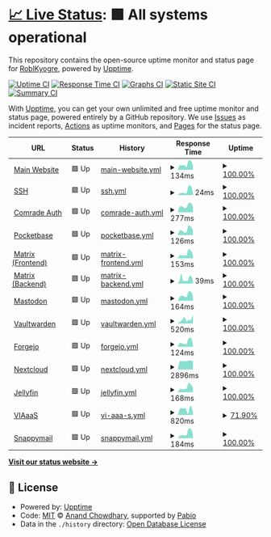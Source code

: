 # [📈 Live Status](https://status.craftingcomrades.net): <!--live status--> **🟩 All systems operational**

This repository contains the open-source uptime monitor and status page for [RoblKyogre](https://roblkyogre.craftingcomrades.net), powered by [Upptime](https://github.com/upptime/upptime).

[![Uptime CI](https://github.com/RoblKyogre/uptime/workflows/Uptime%20CI/badge.svg)](https://github.com/RoblKyogre/uptime/actions?query=workflow%3A%22Uptime+CI%22)
[![Response Time CI](https://github.com/RoblKyogre/uptime/workflows/Response%20Time%20CI/badge.svg)](https://github.com/RoblKyogre/uptime/actions?query=workflow%3A%22Response+Time+CI%22)
[![Graphs CI](https://github.com/RoblKyogre/uptime/workflows/Graphs%20CI/badge.svg)](https://github.com/RoblKyogre/uptime/actions?query=workflow%3A%22Graphs+CI%22)
[![Static Site CI](https://github.com/RoblKyogre/uptime/workflows/Static%20Site%20CI/badge.svg)](https://github.com/RoblKyogre/uptime/actions?query=workflow%3A%22Static+Site+CI%22)
[![Summary CI](https://github.com/RoblKyogre/uptime/workflows/Summary%20CI/badge.svg)](https://github.com/RoblKyogre/uptime/actions?query=workflow%3A%22Summary+CI%22)

With [Upptime](https://upptime.js.org), you can get your own unlimited and free uptime monitor and status page, powered entirely by a GitHub repository. We use [Issues](https://github.com/RoblKyogre/uptime/issues) as incident reports, [Actions](https://github.com/RoblKyogre/uptime/actions) as uptime monitors, and [Pages](https://status.craftingcomrades.net) for the status page.

<!--start: status pages-->
<!-- This summary is generated by Upptime (https://github.com/upptime/upptime) -->
<!-- Do not edit this manually, your changes will be overwritten -->
<!-- prettier-ignore -->
| URL | Status | History | Response Time | Uptime |
| --- | ------ | ------- | ------------- | ------ |
| <img alt="" src="https://icons.duckduckgo.com/ip3/craftingcomrades.net.ico" height="13"> [Main Website](https://craftingcomrades.net/) | 🟩 Up | [main-website.yml](https://github.com/RoblKyogre/uptime/commits/HEAD/history/main-website.yml) | <details><summary><img alt="Response time graph" src="./graphs/main-website/response-time-week.png" height="20"> 134ms</summary><br><a href="https://status.craftingcomrades.net/history/main-website"><img alt="Response time 191" src="https://img.shields.io/endpoint?url=https%3A%2F%2Fraw.githubusercontent.com%2FRoblKyogre%2Fuptime%2FHEAD%2Fapi%2Fmain-website%2Fresponse-time.json"></a><br><a href="https://status.craftingcomrades.net/history/main-website"><img alt="24-hour response time 109" src="https://img.shields.io/endpoint?url=https%3A%2F%2Fraw.githubusercontent.com%2FRoblKyogre%2Fuptime%2FHEAD%2Fapi%2Fmain-website%2Fresponse-time-day.json"></a><br><a href="https://status.craftingcomrades.net/history/main-website"><img alt="7-day response time 134" src="https://img.shields.io/endpoint?url=https%3A%2F%2Fraw.githubusercontent.com%2FRoblKyogre%2Fuptime%2FHEAD%2Fapi%2Fmain-website%2Fresponse-time-week.json"></a><br><a href="https://status.craftingcomrades.net/history/main-website"><img alt="30-day response time 191" src="https://img.shields.io/endpoint?url=https%3A%2F%2Fraw.githubusercontent.com%2FRoblKyogre%2Fuptime%2FHEAD%2Fapi%2Fmain-website%2Fresponse-time-month.json"></a><br><a href="https://status.craftingcomrades.net/history/main-website"><img alt="1-year response time 191" src="https://img.shields.io/endpoint?url=https%3A%2F%2Fraw.githubusercontent.com%2FRoblKyogre%2Fuptime%2FHEAD%2Fapi%2Fmain-website%2Fresponse-time-year.json"></a></details> | <details><summary><a href="https://status.craftingcomrades.net/history/main-website">100.00%</a></summary><a href="https://status.craftingcomrades.net/history/main-website"><img alt="All-time uptime 95.12%" src="https://img.shields.io/endpoint?url=https%3A%2F%2Fraw.githubusercontent.com%2FRoblKyogre%2Fuptime%2FHEAD%2Fapi%2Fmain-website%2Fuptime.json"></a><br><a href="https://status.craftingcomrades.net/history/main-website"><img alt="24-hour uptime 100.00%" src="https://img.shields.io/endpoint?url=https%3A%2F%2Fraw.githubusercontent.com%2FRoblKyogre%2Fuptime%2FHEAD%2Fapi%2Fmain-website%2Fuptime-day.json"></a><br><a href="https://status.craftingcomrades.net/history/main-website"><img alt="7-day uptime 100.00%" src="https://img.shields.io/endpoint?url=https%3A%2F%2Fraw.githubusercontent.com%2FRoblKyogre%2Fuptime%2FHEAD%2Fapi%2Fmain-website%2Fuptime-week.json"></a><br><a href="https://status.craftingcomrades.net/history/main-website"><img alt="30-day uptime 95.12%" src="https://img.shields.io/endpoint?url=https%3A%2F%2Fraw.githubusercontent.com%2FRoblKyogre%2Fuptime%2FHEAD%2Fapi%2Fmain-website%2Fuptime-month.json"></a><br><a href="https://status.craftingcomrades.net/history/main-website"><img alt="1-year uptime 95.12%" src="https://img.shields.io/endpoint?url=https%3A%2F%2Fraw.githubusercontent.com%2FRoblKyogre%2Fuptime%2FHEAD%2Fapi%2Fmain-website%2Fuptime-year.json"></a></details>
| <img alt="" src="https://icons.duckduckgo.com/ip3/null.ico" height="13"> [SSH](craftingcomrades.net) | 🟩 Up | [ssh.yml](https://github.com/RoblKyogre/uptime/commits/HEAD/history/ssh.yml) | <details><summary><img alt="Response time graph" src="./graphs/ssh/response-time-week.png" height="20"> 24ms</summary><br><a href="https://status.craftingcomrades.net/history/ssh"><img alt="Response time 41" src="https://img.shields.io/endpoint?url=https%3A%2F%2Fraw.githubusercontent.com%2FRoblKyogre%2Fuptime%2FHEAD%2Fapi%2Fssh%2Fresponse-time.json"></a><br><a href="https://status.craftingcomrades.net/history/ssh"><img alt="24-hour response time 11" src="https://img.shields.io/endpoint?url=https%3A%2F%2Fraw.githubusercontent.com%2FRoblKyogre%2Fuptime%2FHEAD%2Fapi%2Fssh%2Fresponse-time-day.json"></a><br><a href="https://status.craftingcomrades.net/history/ssh"><img alt="7-day response time 24" src="https://img.shields.io/endpoint?url=https%3A%2F%2Fraw.githubusercontent.com%2FRoblKyogre%2Fuptime%2FHEAD%2Fapi%2Fssh%2Fresponse-time-week.json"></a><br><a href="https://status.craftingcomrades.net/history/ssh"><img alt="30-day response time 41" src="https://img.shields.io/endpoint?url=https%3A%2F%2Fraw.githubusercontent.com%2FRoblKyogre%2Fuptime%2FHEAD%2Fapi%2Fssh%2Fresponse-time-month.json"></a><br><a href="https://status.craftingcomrades.net/history/ssh"><img alt="1-year response time 41" src="https://img.shields.io/endpoint?url=https%3A%2F%2Fraw.githubusercontent.com%2FRoblKyogre%2Fuptime%2FHEAD%2Fapi%2Fssh%2Fresponse-time-year.json"></a></details> | <details><summary><a href="https://status.craftingcomrades.net/history/ssh">100.00%</a></summary><a href="https://status.craftingcomrades.net/history/ssh"><img alt="All-time uptime 95.12%" src="https://img.shields.io/endpoint?url=https%3A%2F%2Fraw.githubusercontent.com%2FRoblKyogre%2Fuptime%2FHEAD%2Fapi%2Fssh%2Fuptime.json"></a><br><a href="https://status.craftingcomrades.net/history/ssh"><img alt="24-hour uptime 100.00%" src="https://img.shields.io/endpoint?url=https%3A%2F%2Fraw.githubusercontent.com%2FRoblKyogre%2Fuptime%2FHEAD%2Fapi%2Fssh%2Fuptime-day.json"></a><br><a href="https://status.craftingcomrades.net/history/ssh"><img alt="7-day uptime 100.00%" src="https://img.shields.io/endpoint?url=https%3A%2F%2Fraw.githubusercontent.com%2FRoblKyogre%2Fuptime%2FHEAD%2Fapi%2Fssh%2Fuptime-week.json"></a><br><a href="https://status.craftingcomrades.net/history/ssh"><img alt="30-day uptime 95.12%" src="https://img.shields.io/endpoint?url=https%3A%2F%2Fraw.githubusercontent.com%2FRoblKyogre%2Fuptime%2FHEAD%2Fapi%2Fssh%2Fuptime-month.json"></a><br><a href="https://status.craftingcomrades.net/history/ssh"><img alt="1-year uptime 95.12%" src="https://img.shields.io/endpoint?url=https%3A%2F%2Fraw.githubusercontent.com%2FRoblKyogre%2Fuptime%2FHEAD%2Fapi%2Fssh%2Fuptime-year.json"></a></details>
| <img alt="" src="https://icons.duckduckgo.com/ip3/auth.craftingcomrades.net.ico" height="13"> [Comrade Auth](https://auth.craftingcomrades.net) | 🟩 Up | [comrade-auth.yml](https://github.com/RoblKyogre/uptime/commits/HEAD/history/comrade-auth.yml) | <details><summary><img alt="Response time graph" src="./graphs/comrade-auth/response-time-week.png" height="20"> 277ms</summary><br><a href="https://status.craftingcomrades.net/history/comrade-auth"><img alt="Response time 601" src="https://img.shields.io/endpoint?url=https%3A%2F%2Fraw.githubusercontent.com%2FRoblKyogre%2Fuptime%2FHEAD%2Fapi%2Fcomrade-auth%2Fresponse-time.json"></a><br><a href="https://status.craftingcomrades.net/history/comrade-auth"><img alt="24-hour response time 268" src="https://img.shields.io/endpoint?url=https%3A%2F%2Fraw.githubusercontent.com%2FRoblKyogre%2Fuptime%2FHEAD%2Fapi%2Fcomrade-auth%2Fresponse-time-day.json"></a><br><a href="https://status.craftingcomrades.net/history/comrade-auth"><img alt="7-day response time 277" src="https://img.shields.io/endpoint?url=https%3A%2F%2Fraw.githubusercontent.com%2FRoblKyogre%2Fuptime%2FHEAD%2Fapi%2Fcomrade-auth%2Fresponse-time-week.json"></a><br><a href="https://status.craftingcomrades.net/history/comrade-auth"><img alt="30-day response time 601" src="https://img.shields.io/endpoint?url=https%3A%2F%2Fraw.githubusercontent.com%2FRoblKyogre%2Fuptime%2FHEAD%2Fapi%2Fcomrade-auth%2Fresponse-time-month.json"></a><br><a href="https://status.craftingcomrades.net/history/comrade-auth"><img alt="1-year response time 601" src="https://img.shields.io/endpoint?url=https%3A%2F%2Fraw.githubusercontent.com%2FRoblKyogre%2Fuptime%2FHEAD%2Fapi%2Fcomrade-auth%2Fresponse-time-year.json"></a></details> | <details><summary><a href="https://status.craftingcomrades.net/history/comrade-auth">100.00%</a></summary><a href="https://status.craftingcomrades.net/history/comrade-auth"><img alt="All-time uptime 95.12%" src="https://img.shields.io/endpoint?url=https%3A%2F%2Fraw.githubusercontent.com%2FRoblKyogre%2Fuptime%2FHEAD%2Fapi%2Fcomrade-auth%2Fuptime.json"></a><br><a href="https://status.craftingcomrades.net/history/comrade-auth"><img alt="24-hour uptime 100.00%" src="https://img.shields.io/endpoint?url=https%3A%2F%2Fraw.githubusercontent.com%2FRoblKyogre%2Fuptime%2FHEAD%2Fapi%2Fcomrade-auth%2Fuptime-day.json"></a><br><a href="https://status.craftingcomrades.net/history/comrade-auth"><img alt="7-day uptime 100.00%" src="https://img.shields.io/endpoint?url=https%3A%2F%2Fraw.githubusercontent.com%2FRoblKyogre%2Fuptime%2FHEAD%2Fapi%2Fcomrade-auth%2Fuptime-week.json"></a><br><a href="https://status.craftingcomrades.net/history/comrade-auth"><img alt="30-day uptime 95.12%" src="https://img.shields.io/endpoint?url=https%3A%2F%2Fraw.githubusercontent.com%2FRoblKyogre%2Fuptime%2FHEAD%2Fapi%2Fcomrade-auth%2Fuptime-month.json"></a><br><a href="https://status.craftingcomrades.net/history/comrade-auth"><img alt="1-year uptime 95.12%" src="https://img.shields.io/endpoint?url=https%3A%2F%2Fraw.githubusercontent.com%2FRoblKyogre%2Fuptime%2FHEAD%2Fapi%2Fcomrade-auth%2Fuptime-year.json"></a></details>
| <img alt="" src="https://icons.duckduckgo.com/ip3/db.craftingcomrades.net.ico" height="13"> [Pocketbase](https://db.craftingcomrades.net/api/health) | 🟩 Up | [pocketbase.yml](https://github.com/RoblKyogre/uptime/commits/HEAD/history/pocketbase.yml) | <details><summary><img alt="Response time graph" src="./graphs/pocketbase/response-time-week.png" height="20"> 126ms</summary><br><a href="https://status.craftingcomrades.net/history/pocketbase"><img alt="Response time 172" src="https://img.shields.io/endpoint?url=https%3A%2F%2Fraw.githubusercontent.com%2FRoblKyogre%2Fuptime%2FHEAD%2Fapi%2Fpocketbase%2Fresponse-time.json"></a><br><a href="https://status.craftingcomrades.net/history/pocketbase"><img alt="24-hour response time 110" src="https://img.shields.io/endpoint?url=https%3A%2F%2Fraw.githubusercontent.com%2FRoblKyogre%2Fuptime%2FHEAD%2Fapi%2Fpocketbase%2Fresponse-time-day.json"></a><br><a href="https://status.craftingcomrades.net/history/pocketbase"><img alt="7-day response time 126" src="https://img.shields.io/endpoint?url=https%3A%2F%2Fraw.githubusercontent.com%2FRoblKyogre%2Fuptime%2FHEAD%2Fapi%2Fpocketbase%2Fresponse-time-week.json"></a><br><a href="https://status.craftingcomrades.net/history/pocketbase"><img alt="30-day response time 172" src="https://img.shields.io/endpoint?url=https%3A%2F%2Fraw.githubusercontent.com%2FRoblKyogre%2Fuptime%2FHEAD%2Fapi%2Fpocketbase%2Fresponse-time-month.json"></a><br><a href="https://status.craftingcomrades.net/history/pocketbase"><img alt="1-year response time 172" src="https://img.shields.io/endpoint?url=https%3A%2F%2Fraw.githubusercontent.com%2FRoblKyogre%2Fuptime%2FHEAD%2Fapi%2Fpocketbase%2Fresponse-time-year.json"></a></details> | <details><summary><a href="https://status.craftingcomrades.net/history/pocketbase">100.00%</a></summary><a href="https://status.craftingcomrades.net/history/pocketbase"><img alt="All-time uptime 95.13%" src="https://img.shields.io/endpoint?url=https%3A%2F%2Fraw.githubusercontent.com%2FRoblKyogre%2Fuptime%2FHEAD%2Fapi%2Fpocketbase%2Fuptime.json"></a><br><a href="https://status.craftingcomrades.net/history/pocketbase"><img alt="24-hour uptime 100.00%" src="https://img.shields.io/endpoint?url=https%3A%2F%2Fraw.githubusercontent.com%2FRoblKyogre%2Fuptime%2FHEAD%2Fapi%2Fpocketbase%2Fuptime-day.json"></a><br><a href="https://status.craftingcomrades.net/history/pocketbase"><img alt="7-day uptime 100.00%" src="https://img.shields.io/endpoint?url=https%3A%2F%2Fraw.githubusercontent.com%2FRoblKyogre%2Fuptime%2FHEAD%2Fapi%2Fpocketbase%2Fuptime-week.json"></a><br><a href="https://status.craftingcomrades.net/history/pocketbase"><img alt="30-day uptime 95.13%" src="https://img.shields.io/endpoint?url=https%3A%2F%2Fraw.githubusercontent.com%2FRoblKyogre%2Fuptime%2FHEAD%2Fapi%2Fpocketbase%2Fuptime-month.json"></a><br><a href="https://status.craftingcomrades.net/history/pocketbase"><img alt="1-year uptime 95.13%" src="https://img.shields.io/endpoint?url=https%3A%2F%2Fraw.githubusercontent.com%2FRoblKyogre%2Fuptime%2FHEAD%2Fapi%2Fpocketbase%2Fuptime-year.json"></a></details>
| <img alt="" src="https://icons.duckduckgo.com/ip3/matrix.craftingcomrades.net.ico" height="13"> [Matrix (Frontend)](https://matrix.craftingcomrades.net/) | 🟩 Up | [matrix-frontend.yml](https://github.com/RoblKyogre/uptime/commits/HEAD/history/matrix-frontend.yml) | <details><summary><img alt="Response time graph" src="./graphs/matrix-frontend/response-time-week.png" height="20"> 153ms</summary><br><a href="https://status.craftingcomrades.net/history/matrix-frontend"><img alt="Response time 436" src="https://img.shields.io/endpoint?url=https%3A%2F%2Fraw.githubusercontent.com%2FRoblKyogre%2Fuptime%2FHEAD%2Fapi%2Fmatrix-frontend%2Fresponse-time.json"></a><br><a href="https://status.craftingcomrades.net/history/matrix-frontend"><img alt="24-hour response time 101" src="https://img.shields.io/endpoint?url=https%3A%2F%2Fraw.githubusercontent.com%2FRoblKyogre%2Fuptime%2FHEAD%2Fapi%2Fmatrix-frontend%2Fresponse-time-day.json"></a><br><a href="https://status.craftingcomrades.net/history/matrix-frontend"><img alt="7-day response time 153" src="https://img.shields.io/endpoint?url=https%3A%2F%2Fraw.githubusercontent.com%2FRoblKyogre%2Fuptime%2FHEAD%2Fapi%2Fmatrix-frontend%2Fresponse-time-week.json"></a><br><a href="https://status.craftingcomrades.net/history/matrix-frontend"><img alt="30-day response time 436" src="https://img.shields.io/endpoint?url=https%3A%2F%2Fraw.githubusercontent.com%2FRoblKyogre%2Fuptime%2FHEAD%2Fapi%2Fmatrix-frontend%2Fresponse-time-month.json"></a><br><a href="https://status.craftingcomrades.net/history/matrix-frontend"><img alt="1-year response time 436" src="https://img.shields.io/endpoint?url=https%3A%2F%2Fraw.githubusercontent.com%2FRoblKyogre%2Fuptime%2FHEAD%2Fapi%2Fmatrix-frontend%2Fresponse-time-year.json"></a></details> | <details><summary><a href="https://status.craftingcomrades.net/history/matrix-frontend">100.00%</a></summary><a href="https://status.craftingcomrades.net/history/matrix-frontend"><img alt="All-time uptime 95.00%" src="https://img.shields.io/endpoint?url=https%3A%2F%2Fraw.githubusercontent.com%2FRoblKyogre%2Fuptime%2FHEAD%2Fapi%2Fmatrix-frontend%2Fuptime.json"></a><br><a href="https://status.craftingcomrades.net/history/matrix-frontend"><img alt="24-hour uptime 100.00%" src="https://img.shields.io/endpoint?url=https%3A%2F%2Fraw.githubusercontent.com%2FRoblKyogre%2Fuptime%2FHEAD%2Fapi%2Fmatrix-frontend%2Fuptime-day.json"></a><br><a href="https://status.craftingcomrades.net/history/matrix-frontend"><img alt="7-day uptime 100.00%" src="https://img.shields.io/endpoint?url=https%3A%2F%2Fraw.githubusercontent.com%2FRoblKyogre%2Fuptime%2FHEAD%2Fapi%2Fmatrix-frontend%2Fuptime-week.json"></a><br><a href="https://status.craftingcomrades.net/history/matrix-frontend"><img alt="30-day uptime 95.00%" src="https://img.shields.io/endpoint?url=https%3A%2F%2Fraw.githubusercontent.com%2FRoblKyogre%2Fuptime%2FHEAD%2Fapi%2Fmatrix-frontend%2Fuptime-month.json"></a><br><a href="https://status.craftingcomrades.net/history/matrix-frontend"><img alt="1-year uptime 95.00%" src="https://img.shields.io/endpoint?url=https%3A%2F%2Fraw.githubusercontent.com%2FRoblKyogre%2Fuptime%2FHEAD%2Fapi%2Fmatrix-frontend%2Fuptime-year.json"></a></details>
| <img alt="" src="https://icons.duckduckgo.com/ip3/matrix.craftingcomrades.net.ico" height="13"> [Matrix (Backend)](https://matrix.craftingcomrades.net/_matrix/client/versions) | 🟩 Up | [matrix-backend.yml](https://github.com/RoblKyogre/uptime/commits/HEAD/history/matrix-backend.yml) | <details><summary><img alt="Response time graph" src="./graphs/matrix-backend/response-time-week.png" height="20"> 39ms</summary><br><a href="https://status.craftingcomrades.net/history/matrix-backend"><img alt="Response time 171" src="https://img.shields.io/endpoint?url=https%3A%2F%2Fraw.githubusercontent.com%2FRoblKyogre%2Fuptime%2FHEAD%2Fapi%2Fmatrix-backend%2Fresponse-time.json"></a><br><a href="https://status.craftingcomrades.net/history/matrix-backend"><img alt="24-hour response time 21" src="https://img.shields.io/endpoint?url=https%3A%2F%2Fraw.githubusercontent.com%2FRoblKyogre%2Fuptime%2FHEAD%2Fapi%2Fmatrix-backend%2Fresponse-time-day.json"></a><br><a href="https://status.craftingcomrades.net/history/matrix-backend"><img alt="7-day response time 39" src="https://img.shields.io/endpoint?url=https%3A%2F%2Fraw.githubusercontent.com%2FRoblKyogre%2Fuptime%2FHEAD%2Fapi%2Fmatrix-backend%2Fresponse-time-week.json"></a><br><a href="https://status.craftingcomrades.net/history/matrix-backend"><img alt="30-day response time 171" src="https://img.shields.io/endpoint?url=https%3A%2F%2Fraw.githubusercontent.com%2FRoblKyogre%2Fuptime%2FHEAD%2Fapi%2Fmatrix-backend%2Fresponse-time-month.json"></a><br><a href="https://status.craftingcomrades.net/history/matrix-backend"><img alt="1-year response time 171" src="https://img.shields.io/endpoint?url=https%3A%2F%2Fraw.githubusercontent.com%2FRoblKyogre%2Fuptime%2FHEAD%2Fapi%2Fmatrix-backend%2Fresponse-time-year.json"></a></details> | <details><summary><a href="https://status.craftingcomrades.net/history/matrix-backend">100.00%</a></summary><a href="https://status.craftingcomrades.net/history/matrix-backend"><img alt="All-time uptime 95.00%" src="https://img.shields.io/endpoint?url=https%3A%2F%2Fraw.githubusercontent.com%2FRoblKyogre%2Fuptime%2FHEAD%2Fapi%2Fmatrix-backend%2Fuptime.json"></a><br><a href="https://status.craftingcomrades.net/history/matrix-backend"><img alt="24-hour uptime 100.00%" src="https://img.shields.io/endpoint?url=https%3A%2F%2Fraw.githubusercontent.com%2FRoblKyogre%2Fuptime%2FHEAD%2Fapi%2Fmatrix-backend%2Fuptime-day.json"></a><br><a href="https://status.craftingcomrades.net/history/matrix-backend"><img alt="7-day uptime 100.00%" src="https://img.shields.io/endpoint?url=https%3A%2F%2Fraw.githubusercontent.com%2FRoblKyogre%2Fuptime%2FHEAD%2Fapi%2Fmatrix-backend%2Fuptime-week.json"></a><br><a href="https://status.craftingcomrades.net/history/matrix-backend"><img alt="30-day uptime 95.00%" src="https://img.shields.io/endpoint?url=https%3A%2F%2Fraw.githubusercontent.com%2FRoblKyogre%2Fuptime%2FHEAD%2Fapi%2Fmatrix-backend%2Fuptime-month.json"></a><br><a href="https://status.craftingcomrades.net/history/matrix-backend"><img alt="1-year uptime 95.00%" src="https://img.shields.io/endpoint?url=https%3A%2F%2Fraw.githubusercontent.com%2FRoblKyogre%2Fuptime%2FHEAD%2Fapi%2Fmatrix-backend%2Fuptime-year.json"></a></details>
| <img alt="" src="https://icons.duckduckgo.com/ip3/mastodon.craftingcomrades.net.ico" height="13"> [Mastodon](https://mastodon.craftingcomrades.net/) | 🟩 Up | [mastodon.yml](https://github.com/RoblKyogre/uptime/commits/HEAD/history/mastodon.yml) | <details><summary><img alt="Response time graph" src="./graphs/mastodon/response-time-week.png" height="20"> 164ms</summary><br><a href="https://status.craftingcomrades.net/history/mastodon"><img alt="Response time 465" src="https://img.shields.io/endpoint?url=https%3A%2F%2Fraw.githubusercontent.com%2FRoblKyogre%2Fuptime%2FHEAD%2Fapi%2Fmastodon%2Fresponse-time.json"></a><br><a href="https://status.craftingcomrades.net/history/mastodon"><img alt="24-hour response time 117" src="https://img.shields.io/endpoint?url=https%3A%2F%2Fraw.githubusercontent.com%2FRoblKyogre%2Fuptime%2FHEAD%2Fapi%2Fmastodon%2Fresponse-time-day.json"></a><br><a href="https://status.craftingcomrades.net/history/mastodon"><img alt="7-day response time 164" src="https://img.shields.io/endpoint?url=https%3A%2F%2Fraw.githubusercontent.com%2FRoblKyogre%2Fuptime%2FHEAD%2Fapi%2Fmastodon%2Fresponse-time-week.json"></a><br><a href="https://status.craftingcomrades.net/history/mastodon"><img alt="30-day response time 465" src="https://img.shields.io/endpoint?url=https%3A%2F%2Fraw.githubusercontent.com%2FRoblKyogre%2Fuptime%2FHEAD%2Fapi%2Fmastodon%2Fresponse-time-month.json"></a><br><a href="https://status.craftingcomrades.net/history/mastodon"><img alt="1-year response time 465" src="https://img.shields.io/endpoint?url=https%3A%2F%2Fraw.githubusercontent.com%2FRoblKyogre%2Fuptime%2FHEAD%2Fapi%2Fmastodon%2Fresponse-time-year.json"></a></details> | <details><summary><a href="https://status.craftingcomrades.net/history/mastodon">100.00%</a></summary><a href="https://status.craftingcomrades.net/history/mastodon"><img alt="All-time uptime 95.13%" src="https://img.shields.io/endpoint?url=https%3A%2F%2Fraw.githubusercontent.com%2FRoblKyogre%2Fuptime%2FHEAD%2Fapi%2Fmastodon%2Fuptime.json"></a><br><a href="https://status.craftingcomrades.net/history/mastodon"><img alt="24-hour uptime 100.00%" src="https://img.shields.io/endpoint?url=https%3A%2F%2Fraw.githubusercontent.com%2FRoblKyogre%2Fuptime%2FHEAD%2Fapi%2Fmastodon%2Fuptime-day.json"></a><br><a href="https://status.craftingcomrades.net/history/mastodon"><img alt="7-day uptime 100.00%" src="https://img.shields.io/endpoint?url=https%3A%2F%2Fraw.githubusercontent.com%2FRoblKyogre%2Fuptime%2FHEAD%2Fapi%2Fmastodon%2Fuptime-week.json"></a><br><a href="https://status.craftingcomrades.net/history/mastodon"><img alt="30-day uptime 95.13%" src="https://img.shields.io/endpoint?url=https%3A%2F%2Fraw.githubusercontent.com%2FRoblKyogre%2Fuptime%2FHEAD%2Fapi%2Fmastodon%2Fuptime-month.json"></a><br><a href="https://status.craftingcomrades.net/history/mastodon"><img alt="1-year uptime 95.13%" src="https://img.shields.io/endpoint?url=https%3A%2F%2Fraw.githubusercontent.com%2FRoblKyogre%2Fuptime%2FHEAD%2Fapi%2Fmastodon%2Fuptime-year.json"></a></details>
| <img alt="" src="https://icons.duckduckgo.com/ip3/vault.craftingcomrades.net.ico" height="13"> [Vaultwarden](https://vault.craftingcomrades.net/) | 🟩 Up | [vaultwarden.yml](https://github.com/RoblKyogre/uptime/commits/HEAD/history/vaultwarden.yml) | <details><summary><img alt="Response time graph" src="./graphs/vaultwarden/response-time-week.png" height="20"> 520ms</summary><br><a href="https://status.craftingcomrades.net/history/vaultwarden"><img alt="Response time 472" src="https://img.shields.io/endpoint?url=https%3A%2F%2Fraw.githubusercontent.com%2FRoblKyogre%2Fuptime%2FHEAD%2Fapi%2Fvaultwarden%2Fresponse-time.json"></a><br><a href="https://status.craftingcomrades.net/history/vaultwarden"><img alt="24-hour response time 458" src="https://img.shields.io/endpoint?url=https%3A%2F%2Fraw.githubusercontent.com%2FRoblKyogre%2Fuptime%2FHEAD%2Fapi%2Fvaultwarden%2Fresponse-time-day.json"></a><br><a href="https://status.craftingcomrades.net/history/vaultwarden"><img alt="7-day response time 520" src="https://img.shields.io/endpoint?url=https%3A%2F%2Fraw.githubusercontent.com%2FRoblKyogre%2Fuptime%2FHEAD%2Fapi%2Fvaultwarden%2Fresponse-time-week.json"></a><br><a href="https://status.craftingcomrades.net/history/vaultwarden"><img alt="30-day response time 472" src="https://img.shields.io/endpoint?url=https%3A%2F%2Fraw.githubusercontent.com%2FRoblKyogre%2Fuptime%2FHEAD%2Fapi%2Fvaultwarden%2Fresponse-time-month.json"></a><br><a href="https://status.craftingcomrades.net/history/vaultwarden"><img alt="1-year response time 472" src="https://img.shields.io/endpoint?url=https%3A%2F%2Fraw.githubusercontent.com%2FRoblKyogre%2Fuptime%2FHEAD%2Fapi%2Fvaultwarden%2Fresponse-time-year.json"></a></details> | <details><summary><a href="https://status.craftingcomrades.net/history/vaultwarden">100.00%</a></summary><a href="https://status.craftingcomrades.net/history/vaultwarden"><img alt="All-time uptime 100.00%" src="https://img.shields.io/endpoint?url=https%3A%2F%2Fraw.githubusercontent.com%2FRoblKyogre%2Fuptime%2FHEAD%2Fapi%2Fvaultwarden%2Fuptime.json"></a><br><a href="https://status.craftingcomrades.net/history/vaultwarden"><img alt="24-hour uptime 100.00%" src="https://img.shields.io/endpoint?url=https%3A%2F%2Fraw.githubusercontent.com%2FRoblKyogre%2Fuptime%2FHEAD%2Fapi%2Fvaultwarden%2Fuptime-day.json"></a><br><a href="https://status.craftingcomrades.net/history/vaultwarden"><img alt="7-day uptime 100.00%" src="https://img.shields.io/endpoint?url=https%3A%2F%2Fraw.githubusercontent.com%2FRoblKyogre%2Fuptime%2FHEAD%2Fapi%2Fvaultwarden%2Fuptime-week.json"></a><br><a href="https://status.craftingcomrades.net/history/vaultwarden"><img alt="30-day uptime 100.00%" src="https://img.shields.io/endpoint?url=https%3A%2F%2Fraw.githubusercontent.com%2FRoblKyogre%2Fuptime%2FHEAD%2Fapi%2Fvaultwarden%2Fuptime-month.json"></a><br><a href="https://status.craftingcomrades.net/history/vaultwarden"><img alt="1-year uptime 100.00%" src="https://img.shields.io/endpoint?url=https%3A%2F%2Fraw.githubusercontent.com%2FRoblKyogre%2Fuptime%2FHEAD%2Fapi%2Fvaultwarden%2Fuptime-year.json"></a></details>
| <img alt="" src="https://icons.duckduckgo.com/ip3/git.craftingcomrades.net.ico" height="13"> [Forgejo](https://git.craftingcomrades.net/) | 🟩 Up | [forgejo.yml](https://github.com/RoblKyogre/uptime/commits/HEAD/history/forgejo.yml) | <details><summary><img alt="Response time graph" src="./graphs/forgejo/response-time-week.png" height="20"> 124ms</summary><br><a href="https://status.craftingcomrades.net/history/forgejo"><img alt="Response time 171" src="https://img.shields.io/endpoint?url=https%3A%2F%2Fraw.githubusercontent.com%2FRoblKyogre%2Fuptime%2FHEAD%2Fapi%2Fforgejo%2Fresponse-time.json"></a><br><a href="https://status.craftingcomrades.net/history/forgejo"><img alt="24-hour response time 65" src="https://img.shields.io/endpoint?url=https%3A%2F%2Fraw.githubusercontent.com%2FRoblKyogre%2Fuptime%2FHEAD%2Fapi%2Fforgejo%2Fresponse-time-day.json"></a><br><a href="https://status.craftingcomrades.net/history/forgejo"><img alt="7-day response time 124" src="https://img.shields.io/endpoint?url=https%3A%2F%2Fraw.githubusercontent.com%2FRoblKyogre%2Fuptime%2FHEAD%2Fapi%2Fforgejo%2Fresponse-time-week.json"></a><br><a href="https://status.craftingcomrades.net/history/forgejo"><img alt="30-day response time 171" src="https://img.shields.io/endpoint?url=https%3A%2F%2Fraw.githubusercontent.com%2FRoblKyogre%2Fuptime%2FHEAD%2Fapi%2Fforgejo%2Fresponse-time-month.json"></a><br><a href="https://status.craftingcomrades.net/history/forgejo"><img alt="1-year response time 171" src="https://img.shields.io/endpoint?url=https%3A%2F%2Fraw.githubusercontent.com%2FRoblKyogre%2Fuptime%2FHEAD%2Fapi%2Fforgejo%2Fresponse-time-year.json"></a></details> | <details><summary><a href="https://status.craftingcomrades.net/history/forgejo">100.00%</a></summary><a href="https://status.craftingcomrades.net/history/forgejo"><img alt="All-time uptime 100.00%" src="https://img.shields.io/endpoint?url=https%3A%2F%2Fraw.githubusercontent.com%2FRoblKyogre%2Fuptime%2FHEAD%2Fapi%2Fforgejo%2Fuptime.json"></a><br><a href="https://status.craftingcomrades.net/history/forgejo"><img alt="24-hour uptime 100.00%" src="https://img.shields.io/endpoint?url=https%3A%2F%2Fraw.githubusercontent.com%2FRoblKyogre%2Fuptime%2FHEAD%2Fapi%2Fforgejo%2Fuptime-day.json"></a><br><a href="https://status.craftingcomrades.net/history/forgejo"><img alt="7-day uptime 100.00%" src="https://img.shields.io/endpoint?url=https%3A%2F%2Fraw.githubusercontent.com%2FRoblKyogre%2Fuptime%2FHEAD%2Fapi%2Fforgejo%2Fuptime-week.json"></a><br><a href="https://status.craftingcomrades.net/history/forgejo"><img alt="30-day uptime 100.00%" src="https://img.shields.io/endpoint?url=https%3A%2F%2Fraw.githubusercontent.com%2FRoblKyogre%2Fuptime%2FHEAD%2Fapi%2Fforgejo%2Fuptime-month.json"></a><br><a href="https://status.craftingcomrades.net/history/forgejo"><img alt="1-year uptime 100.00%" src="https://img.shields.io/endpoint?url=https%3A%2F%2Fraw.githubusercontent.com%2FRoblKyogre%2Fuptime%2FHEAD%2Fapi%2Fforgejo%2Fuptime-year.json"></a></details>
| <img alt="" src="https://icons.duckduckgo.com/ip3/cloud.craftingcomrades.net.ico" height="13"> [Nextcloud](https://cloud.craftingcomrades.net/) | 🟩 Up | [nextcloud.yml](https://github.com/RoblKyogre/uptime/commits/HEAD/history/nextcloud.yml) | <details><summary><img alt="Response time graph" src="./graphs/nextcloud/response-time-week.png" height="20"> 2896ms</summary><br><a href="https://status.craftingcomrades.net/history/nextcloud"><img alt="Response time 4295" src="https://img.shields.io/endpoint?url=https%3A%2F%2Fraw.githubusercontent.com%2FRoblKyogre%2Fuptime%2FHEAD%2Fapi%2Fnextcloud%2Fresponse-time.json"></a><br><a href="https://status.craftingcomrades.net/history/nextcloud"><img alt="24-hour response time 2866" src="https://img.shields.io/endpoint?url=https%3A%2F%2Fraw.githubusercontent.com%2FRoblKyogre%2Fuptime%2FHEAD%2Fapi%2Fnextcloud%2Fresponse-time-day.json"></a><br><a href="https://status.craftingcomrades.net/history/nextcloud"><img alt="7-day response time 2896" src="https://img.shields.io/endpoint?url=https%3A%2F%2Fraw.githubusercontent.com%2FRoblKyogre%2Fuptime%2FHEAD%2Fapi%2Fnextcloud%2Fresponse-time-week.json"></a><br><a href="https://status.craftingcomrades.net/history/nextcloud"><img alt="30-day response time 4295" src="https://img.shields.io/endpoint?url=https%3A%2F%2Fraw.githubusercontent.com%2FRoblKyogre%2Fuptime%2FHEAD%2Fapi%2Fnextcloud%2Fresponse-time-month.json"></a><br><a href="https://status.craftingcomrades.net/history/nextcloud"><img alt="1-year response time 4295" src="https://img.shields.io/endpoint?url=https%3A%2F%2Fraw.githubusercontent.com%2FRoblKyogre%2Fuptime%2FHEAD%2Fapi%2Fnextcloud%2Fresponse-time-year.json"></a></details> | <details><summary><a href="https://status.craftingcomrades.net/history/nextcloud">100.00%</a></summary><a href="https://status.craftingcomrades.net/history/nextcloud"><img alt="All-time uptime 95.09%" src="https://img.shields.io/endpoint?url=https%3A%2F%2Fraw.githubusercontent.com%2FRoblKyogre%2Fuptime%2FHEAD%2Fapi%2Fnextcloud%2Fuptime.json"></a><br><a href="https://status.craftingcomrades.net/history/nextcloud"><img alt="24-hour uptime 100.00%" src="https://img.shields.io/endpoint?url=https%3A%2F%2Fraw.githubusercontent.com%2FRoblKyogre%2Fuptime%2FHEAD%2Fapi%2Fnextcloud%2Fuptime-day.json"></a><br><a href="https://status.craftingcomrades.net/history/nextcloud"><img alt="7-day uptime 100.00%" src="https://img.shields.io/endpoint?url=https%3A%2F%2Fraw.githubusercontent.com%2FRoblKyogre%2Fuptime%2FHEAD%2Fapi%2Fnextcloud%2Fuptime-week.json"></a><br><a href="https://status.craftingcomrades.net/history/nextcloud"><img alt="30-day uptime 95.09%" src="https://img.shields.io/endpoint?url=https%3A%2F%2Fraw.githubusercontent.com%2FRoblKyogre%2Fuptime%2FHEAD%2Fapi%2Fnextcloud%2Fuptime-month.json"></a><br><a href="https://status.craftingcomrades.net/history/nextcloud"><img alt="1-year uptime 95.09%" src="https://img.shields.io/endpoint?url=https%3A%2F%2Fraw.githubusercontent.com%2FRoblKyogre%2Fuptime%2FHEAD%2Fapi%2Fnextcloud%2Fuptime-year.json"></a></details>
| <img alt="" src="https://icons.duckduckgo.com/ip3/jellyfin.craftingcomrades.net.ico" height="13"> [Jellyfin](https://jellyfin.craftingcomrades.net/) | 🟩 Up | [jellyfin.yml](https://github.com/RoblKyogre/uptime/commits/HEAD/history/jellyfin.yml) | <details><summary><img alt="Response time graph" src="./graphs/jellyfin/response-time-week.png" height="20"> 168ms</summary><br><a href="https://status.craftingcomrades.net/history/jellyfin"><img alt="Response time 394" src="https://img.shields.io/endpoint?url=https%3A%2F%2Fraw.githubusercontent.com%2FRoblKyogre%2Fuptime%2FHEAD%2Fapi%2Fjellyfin%2Fresponse-time.json"></a><br><a href="https://status.craftingcomrades.net/history/jellyfin"><img alt="24-hour response time 107" src="https://img.shields.io/endpoint?url=https%3A%2F%2Fraw.githubusercontent.com%2FRoblKyogre%2Fuptime%2FHEAD%2Fapi%2Fjellyfin%2Fresponse-time-day.json"></a><br><a href="https://status.craftingcomrades.net/history/jellyfin"><img alt="7-day response time 168" src="https://img.shields.io/endpoint?url=https%3A%2F%2Fraw.githubusercontent.com%2FRoblKyogre%2Fuptime%2FHEAD%2Fapi%2Fjellyfin%2Fresponse-time-week.json"></a><br><a href="https://status.craftingcomrades.net/history/jellyfin"><img alt="30-day response time 394" src="https://img.shields.io/endpoint?url=https%3A%2F%2Fraw.githubusercontent.com%2FRoblKyogre%2Fuptime%2FHEAD%2Fapi%2Fjellyfin%2Fresponse-time-month.json"></a><br><a href="https://status.craftingcomrades.net/history/jellyfin"><img alt="1-year response time 394" src="https://img.shields.io/endpoint?url=https%3A%2F%2Fraw.githubusercontent.com%2FRoblKyogre%2Fuptime%2FHEAD%2Fapi%2Fjellyfin%2Fresponse-time-year.json"></a></details> | <details><summary><a href="https://status.craftingcomrades.net/history/jellyfin">100.00%</a></summary><a href="https://status.craftingcomrades.net/history/jellyfin"><img alt="All-time uptime 95.13%" src="https://img.shields.io/endpoint?url=https%3A%2F%2Fraw.githubusercontent.com%2FRoblKyogre%2Fuptime%2FHEAD%2Fapi%2Fjellyfin%2Fuptime.json"></a><br><a href="https://status.craftingcomrades.net/history/jellyfin"><img alt="24-hour uptime 100.00%" src="https://img.shields.io/endpoint?url=https%3A%2F%2Fraw.githubusercontent.com%2FRoblKyogre%2Fuptime%2FHEAD%2Fapi%2Fjellyfin%2Fuptime-day.json"></a><br><a href="https://status.craftingcomrades.net/history/jellyfin"><img alt="7-day uptime 100.00%" src="https://img.shields.io/endpoint?url=https%3A%2F%2Fraw.githubusercontent.com%2FRoblKyogre%2Fuptime%2FHEAD%2Fapi%2Fjellyfin%2Fuptime-week.json"></a><br><a href="https://status.craftingcomrades.net/history/jellyfin"><img alt="30-day uptime 95.13%" src="https://img.shields.io/endpoint?url=https%3A%2F%2Fraw.githubusercontent.com%2FRoblKyogre%2Fuptime%2FHEAD%2Fapi%2Fjellyfin%2Fuptime-month.json"></a><br><a href="https://status.craftingcomrades.net/history/jellyfin"><img alt="1-year uptime 95.13%" src="https://img.shields.io/endpoint?url=https%3A%2F%2Fraw.githubusercontent.com%2FRoblKyogre%2Fuptime%2FHEAD%2Fapi%2Fjellyfin%2Fuptime-year.json"></a></details>
| <img alt="" src="https://icons.duckduckgo.com/ip3/via.craftingcomrades.net.ico" height="13"> [VIAaaS](https://via.craftingcomrades.net/) | 🟩 Up | [vi-aaa-s.yml](https://github.com/RoblKyogre/uptime/commits/HEAD/history/vi-aaa-s.yml) | <details><summary><img alt="Response time graph" src="./graphs/vi-aaa-s/response-time-week.png" height="20"> 820ms</summary><br><a href="https://status.craftingcomrades.net/history/vi-aaa-s"><img alt="Response time 875" src="https://img.shields.io/endpoint?url=https%3A%2F%2Fraw.githubusercontent.com%2FRoblKyogre%2Fuptime%2FHEAD%2Fapi%2Fvi-aaa-s%2Fresponse-time.json"></a><br><a href="https://status.craftingcomrades.net/history/vi-aaa-s"><img alt="24-hour response time 1381" src="https://img.shields.io/endpoint?url=https%3A%2F%2Fraw.githubusercontent.com%2FRoblKyogre%2Fuptime%2FHEAD%2Fapi%2Fvi-aaa-s%2Fresponse-time-day.json"></a><br><a href="https://status.craftingcomrades.net/history/vi-aaa-s"><img alt="7-day response time 820" src="https://img.shields.io/endpoint?url=https%3A%2F%2Fraw.githubusercontent.com%2FRoblKyogre%2Fuptime%2FHEAD%2Fapi%2Fvi-aaa-s%2Fresponse-time-week.json"></a><br><a href="https://status.craftingcomrades.net/history/vi-aaa-s"><img alt="30-day response time 875" src="https://img.shields.io/endpoint?url=https%3A%2F%2Fraw.githubusercontent.com%2FRoblKyogre%2Fuptime%2FHEAD%2Fapi%2Fvi-aaa-s%2Fresponse-time-month.json"></a><br><a href="https://status.craftingcomrades.net/history/vi-aaa-s"><img alt="1-year response time 875" src="https://img.shields.io/endpoint?url=https%3A%2F%2Fraw.githubusercontent.com%2FRoblKyogre%2Fuptime%2FHEAD%2Fapi%2Fvi-aaa-s%2Fresponse-time-year.json"></a></details> | <details><summary><a href="https://status.craftingcomrades.net/history/vi-aaa-s">71.90%</a></summary><a href="https://status.craftingcomrades.net/history/vi-aaa-s"><img alt="All-time uptime 89.04%" src="https://img.shields.io/endpoint?url=https%3A%2F%2Fraw.githubusercontent.com%2FRoblKyogre%2Fuptime%2FHEAD%2Fapi%2Fvi-aaa-s%2Fuptime.json"></a><br><a href="https://status.craftingcomrades.net/history/vi-aaa-s"><img alt="24-hour uptime 0.01%" src="https://img.shields.io/endpoint?url=https%3A%2F%2Fraw.githubusercontent.com%2FRoblKyogre%2Fuptime%2FHEAD%2Fapi%2Fvi-aaa-s%2Fuptime-day.json"></a><br><a href="https://status.craftingcomrades.net/history/vi-aaa-s"><img alt="7-day uptime 71.90%" src="https://img.shields.io/endpoint?url=https%3A%2F%2Fraw.githubusercontent.com%2FRoblKyogre%2Fuptime%2FHEAD%2Fapi%2Fvi-aaa-s%2Fuptime-week.json"></a><br><a href="https://status.craftingcomrades.net/history/vi-aaa-s"><img alt="30-day uptime 89.04%" src="https://img.shields.io/endpoint?url=https%3A%2F%2Fraw.githubusercontent.com%2FRoblKyogre%2Fuptime%2FHEAD%2Fapi%2Fvi-aaa-s%2Fuptime-month.json"></a><br><a href="https://status.craftingcomrades.net/history/vi-aaa-s"><img alt="1-year uptime 89.04%" src="https://img.shields.io/endpoint?url=https%3A%2F%2Fraw.githubusercontent.com%2FRoblKyogre%2Fuptime%2FHEAD%2Fapi%2Fvi-aaa-s%2Fuptime-year.json"></a></details>
| <img alt="" src="https://icons.duckduckgo.com/ip3/mail.craftingcomrades.net.ico" height="13"> [Snappymail](https://mail.craftingcomrades.net/) | 🟩 Up | [snappymail.yml](https://github.com/RoblKyogre/uptime/commits/HEAD/history/snappymail.yml) | <details><summary><img alt="Response time graph" src="./graphs/snappymail/response-time-week.png" height="20"> 184ms</summary><br><a href="https://status.craftingcomrades.net/history/snappymail"><img alt="Response time 290" src="https://img.shields.io/endpoint?url=https%3A%2F%2Fraw.githubusercontent.com%2FRoblKyogre%2Fuptime%2FHEAD%2Fapi%2Fsnappymail%2Fresponse-time.json"></a><br><a href="https://status.craftingcomrades.net/history/snappymail"><img alt="24-hour response time 109" src="https://img.shields.io/endpoint?url=https%3A%2F%2Fraw.githubusercontent.com%2FRoblKyogre%2Fuptime%2FHEAD%2Fapi%2Fsnappymail%2Fresponse-time-day.json"></a><br><a href="https://status.craftingcomrades.net/history/snappymail"><img alt="7-day response time 184" src="https://img.shields.io/endpoint?url=https%3A%2F%2Fraw.githubusercontent.com%2FRoblKyogre%2Fuptime%2FHEAD%2Fapi%2Fsnappymail%2Fresponse-time-week.json"></a><br><a href="https://status.craftingcomrades.net/history/snappymail"><img alt="30-day response time 290" src="https://img.shields.io/endpoint?url=https%3A%2F%2Fraw.githubusercontent.com%2FRoblKyogre%2Fuptime%2FHEAD%2Fapi%2Fsnappymail%2Fresponse-time-month.json"></a><br><a href="https://status.craftingcomrades.net/history/snappymail"><img alt="1-year response time 290" src="https://img.shields.io/endpoint?url=https%3A%2F%2Fraw.githubusercontent.com%2FRoblKyogre%2Fuptime%2FHEAD%2Fapi%2Fsnappymail%2Fresponse-time-year.json"></a></details> | <details><summary><a href="https://status.craftingcomrades.net/history/snappymail">100.00%</a></summary><a href="https://status.craftingcomrades.net/history/snappymail"><img alt="All-time uptime 95.13%" src="https://img.shields.io/endpoint?url=https%3A%2F%2Fraw.githubusercontent.com%2FRoblKyogre%2Fuptime%2FHEAD%2Fapi%2Fsnappymail%2Fuptime.json"></a><br><a href="https://status.craftingcomrades.net/history/snappymail"><img alt="24-hour uptime 100.00%" src="https://img.shields.io/endpoint?url=https%3A%2F%2Fraw.githubusercontent.com%2FRoblKyogre%2Fuptime%2FHEAD%2Fapi%2Fsnappymail%2Fuptime-day.json"></a><br><a href="https://status.craftingcomrades.net/history/snappymail"><img alt="7-day uptime 100.00%" src="https://img.shields.io/endpoint?url=https%3A%2F%2Fraw.githubusercontent.com%2FRoblKyogre%2Fuptime%2FHEAD%2Fapi%2Fsnappymail%2Fuptime-week.json"></a><br><a href="https://status.craftingcomrades.net/history/snappymail"><img alt="30-day uptime 95.13%" src="https://img.shields.io/endpoint?url=https%3A%2F%2Fraw.githubusercontent.com%2FRoblKyogre%2Fuptime%2FHEAD%2Fapi%2Fsnappymail%2Fuptime-month.json"></a><br><a href="https://status.craftingcomrades.net/history/snappymail"><img alt="1-year uptime 95.13%" src="https://img.shields.io/endpoint?url=https%3A%2F%2Fraw.githubusercontent.com%2FRoblKyogre%2Fuptime%2FHEAD%2Fapi%2Fsnappymail%2Fuptime-year.json"></a></details>

<!--end: status pages-->

[**Visit our status website →**](https://status.craftingcomrades.net)

## 📄 License

- Powered by: [Upptime](https://github.com/upptime/upptime)
- Code: [MIT](./LICENSE) © [Anand Chowdhary](https://anandchowdhary.com), supported by [Pabio](https://pabio.com)
- Data in the `./history` directory: [Open Database License](https://opendatacommons.org/licenses/odbl/1-0/)
